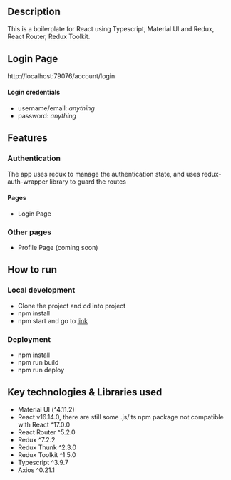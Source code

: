 ## Description
This is a boilerplate for React using Typescript, Material UI and Redux, React Router, Redux Toolkit.

## Login Page
http://localhost:79076/account/login
#### Login credentials
* username/email: *anything*
* password: *anything*

## Features
### Authentication
The app uses redux to manage the authentication state, and uses redux-auth-wrapper library to guard the routes
#### Pages
* Login Page

### Other pages
* Profile Page (coming soon)

## How to run
### Local development
* Clone the project and cd into project
* npm install
* npm start and go to [link](*http://localhost:79076*)

### Deployment
* npm install
* npm run build
* npm run deploy

## Key technologies & Libraries used
* Material UI (^4.11.2)
* React v16.14.0, there are still some .js/.ts npm package not compatible with React ^17.0.0
* React Router ^5.2.0
* Redux ^7.2.2
* Redux Thunk ^2.3.0
* Redux Toolkit ^1.5.0
* Typescript ^3.9.7
* Axios ^0.21.1


